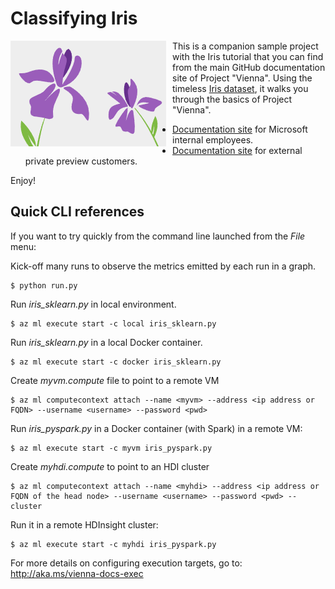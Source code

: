 # Classifying Iris

<img src="./images/cover.png" align="left" style="margin-right:10px">

This is a companion sample project with the Iris tutorial that you can find from the main GitHub documentation site of Project "Vienna". Using the timeless [Iris dataset](https://en.wikipedia.org/wiki/Iris_flower_data_set), it walks you through the basics of Project "Vienna". 

- [Documentation site](https://github.com/Azure/ViennaDocs/blob/master/Documentation/Tutorial.md) for Microsoft internal employees.
- [Documentation site](https://github.com/AzureMachineLearning/Project-Vienna-Private-Preview/blob/master/Documentation/Tutorial.md) for external private preview customers.

Enjoy!

## Quick CLI references
If you want to try quickly from the command line launched from the _File_ menu:

Kick-off many runs to observe the metrics emitted by each run in a graph.
```
$ python run.py
```

Run _iris_sklearn.py_ in local environment.
```
$ az ml execute start -c local iris_sklearn.py
```

Run _iris_sklearn.py_ in a local Docker container.
```
$ az ml execute start -c docker iris_sklearn.py
```

Create _myvm.compute_ file to point to a remote VM
```
$ az ml computecontext attach --name <myvm> --address <ip address or FQDN> --username <username> --password <pwd>
```

Run _iris_pyspark.py_ in a Docker container (with Spark) in a remote VM:
```
$ az ml execute start -c myvm iris_pyspark.py
```

Create _myhdi.compute_ to point to an HDI cluster
```
$ az ml computecontext attach --name <myhdi> --address <ip address or FQDN of the head node> --username <username> --password <pwd> --cluster
```

Run it in a remote HDInsight cluster:
```
$ az ml execute start -c myhdi iris_pyspark.py
```
For more details on configuring execution targets, go to: http://aka.ms/vienna-docs-exec
